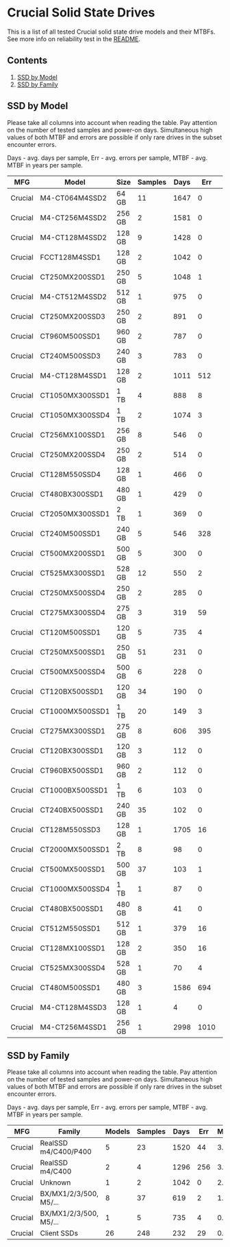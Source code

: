 Crucial Solid State Drives
==========================

This is a list of all tested Crucial solid state drive models and their MTBFs. See
more info on reliability test in the [README](https://github.com/bsdhw/SMART).

Contents
--------

1. [ SSD by Model  ](#ssd-by-model)
2. [ SSD by Family ](#ssd-by-family)

SSD by Model
------------

Please take all columns into account when reading the table. Pay attention on the
number of tested samples and power-on days. Simultaneous high values of both MTBF
and errors are possible if only rare drives in the subset encounter errors.

Days - avg. days per sample,
Err  - avg. errors per sample,
MTBF - avg. MTBF in years per sample.

| MFG       | Model              | Size   | Samples | Days  | Err   | MTBF |
|-----------|--------------------|--------|---------|-------|-------|------|
| Crucial   | M4-CT064M4SSD2     | 64 GB  | 11      | 1647  | 0     | 4.51   |
| Crucial   | M4-CT256M4SSD2     | 256 GB | 2       | 1581  | 0     | 4.33   |
| Crucial   | M4-CT128M4SSD2     | 128 GB | 9       | 1428  | 0     | 3.91   |
| Crucial   | FCCT128M4SSD1      | 128 GB | 2       | 1042  | 0     | 2.86   |
| Crucial   | CT250MX200SSD1     | 250 GB | 5       | 1048  | 1     | 2.68   |
| Crucial   | M4-CT512M4SSD2     | 512 GB | 1       | 975   | 0     | 2.67   |
| Crucial   | CT250MX200SSD3     | 250 GB | 2       | 891   | 0     | 2.44   |
| Crucial   | CT960M500SSD1      | 960 GB | 2       | 787   | 0     | 2.16   |
| Crucial   | CT240M500SSD3      | 240 GB | 3       | 783   | 0     | 2.15   |
| Crucial   | M4-CT128M4SSD1     | 128 GB | 2       | 1011  | 512   | 1.81   |
| Crucial   | CT1050MX300SSD1    | 1 TB   | 4       | 888   | 8     | 1.68   |
| Crucial   | CT1050MX300SSD4    | 1 TB   | 2       | 1074  | 3     | 1.50   |
| Crucial   | CT256MX100SSD1     | 256 GB | 8       | 546   | 0     | 1.50   |
| Crucial   | CT250MX200SSD4     | 250 GB | 2       | 514   | 0     | 1.41   |
| Crucial   | CT128M550SSD4      | 128 GB | 1       | 466   | 0     | 1.28   |
| Crucial   | CT480BX300SSD1     | 480 GB | 1       | 429   | 0     | 1.18   |
| Crucial   | CT2050MX300SSD1    | 2 TB   | 1       | 369   | 0     | 1.01   |
| Crucial   | CT240M500SSD1      | 240 GB | 5       | 546   | 328   | 0.99   |
| Crucial   | CT500MX200SSD1     | 500 GB | 5       | 300   | 0     | 0.82   |
| Crucial   | CT525MX300SSD1     | 528 GB | 12      | 550   | 2     | 0.80   |
| Crucial   | CT250MX500SSD4     | 250 GB | 2       | 285   | 0     | 0.78   |
| Crucial   | CT275MX300SSD4     | 275 GB | 3       | 319   | 59    | 0.68   |
| Crucial   | CT120M500SSD1      | 120 GB | 5       | 735   | 4     | 0.65   |
| Crucial   | CT250MX500SSD1     | 250 GB | 51      | 231   | 0     | 0.63   |
| Crucial   | CT500MX500SSD4     | 500 GB | 6       | 228   | 0     | 0.63   |
| Crucial   | CT120BX500SSD1     | 120 GB | 34      | 190   | 0     | 0.52   |
| Crucial   | CT1000MX500SSD1    | 1 TB   | 20      | 149   | 3     | 0.35   |
| Crucial   | CT275MX300SSD1     | 275 GB | 8       | 606   | 395   | 0.34   |
| Crucial   | CT120BX300SSD1     | 120 GB | 3       | 112   | 0     | 0.31   |
| Crucial   | CT960BX500SSD1     | 960 GB | 2       | 112   | 0     | 0.31   |
| Crucial   | CT1000BX500SSD1    | 1 TB   | 6       | 103   | 0     | 0.28   |
| Crucial   | CT240BX500SSD1     | 240 GB | 35      | 102   | 0     | 0.28   |
| Crucial   | CT128M550SSD3      | 128 GB | 1       | 1705  | 16    | 0.27   |
| Crucial   | CT2000MX500SSD1    | 2 TB   | 8       | 98    | 0     | 0.27   |
| Crucial   | CT500MX500SSD1     | 500 GB | 37      | 103   | 1     | 0.26   |
| Crucial   | CT1000MX500SSD4    | 1 TB   | 1       | 87    | 0     | 0.24   |
| Crucial   | CT480BX500SSD1     | 480 GB | 8       | 41    | 0     | 0.11   |
| Crucial   | CT512M550SSD1      | 512 GB | 1       | 379   | 16    | 0.06   |
| Crucial   | CT128MX100SSD1     | 128 GB | 2       | 350   | 16    | 0.06   |
| Crucial   | CT525MX300SSD4     | 528 GB | 1       | 70    | 4     | 0.04   |
| Crucial   | CT480M500SSD1      | 480 GB | 3       | 1586  | 694   | 0.03   |
| Crucial   | M4-CT128M4SSD3     | 128 GB | 1       | 4     | 0     | 0.01   |
| Crucial   | M4-CT256M4SSD1     | 256 GB | 1       | 2998  | 1010  | 0.01   |

SSD by Family
-------------

Please take all columns into account when reading the table. Pay attention on the
number of tested samples and power-on days. Simultaneous high values of both MTBF
and errors are possible if only rare drives in the subset encounter errors.

Days - avg. days per sample,
Err  - avg. errors per sample,
MTBF - avg. MTBF in years per sample.

| MFG       | Family                 | Models | Samples | Days  | Err   | MTBF |
|-----------|------------------------|--------|---------|-------|-------|------|
| Crucial   | RealSSD m4/C400/P400   | 5      | 23      | 1520  | 44    | 3.81   |
| Crucial   | RealSSD m4/C400        | 2      | 4       | 1296  | 256   | 3.07   |
| Crucial   | Unknown                | 1      | 2       | 1042  | 0     | 2.86   |
| Crucial   | BX/MX1/2/3/500, M5/... | 8      | 37      | 619   | 2     | 1.28   |
| Crucial   | BX/MX1/2/3/500, M5/... | 1      | 5       | 735   | 4     | 0.65   |
| Crucial   | Client SSDs            | 26     | 248     | 232   | 29    | 0.49   |
